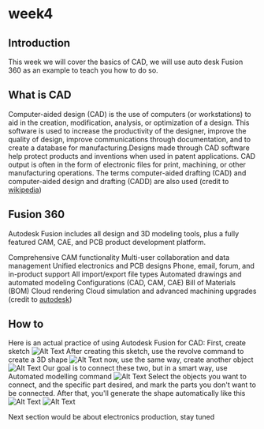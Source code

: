 # week4
## Introduction 
This week we will cover the basics of CAD, we will use auto desk Fusion 360 as an example to teach you how to do so.
## What is CAD
Computer-aided design (CAD) is the use of computers (or workstations) to aid in the creation, modification, analysis, or optimization of a design. This software is used to increase the productivity of the designer, improve the quality of design, improve communications through documentation, and to create a database for manufacturing.Designs made through CAD software help protect products and inventions when used in patent applications. CAD output is often in the form of electronic files for print, machining, or other manufacturing operations. The terms computer-aided drafting (CAD) and computer-aided design and drafting (CADD) are also used (credit to [wikipedia](https://en.wikipedia.org/wiki/Computer-aided_design))
## Fusion 360
Autodesk Fusion includes all design and 3D modeling tools, plus a fully featured CAM, CAE, and PCB product development platform.

Comprehensive CAM functionality
Multi-user collaboration and data management
Unified electronics and PCB designs
Phone, email, forum, and in-product support
All import/export file types
Automated drawings and automated modeling
Configurations (CAD, CAM, CAE)
Bill of Materials (BOM)
Cloud rendering
Cloud simulation and advanced machining upgrades
(credit to [autodesk](https://www.autodesk.com/products/fusion-360/overview?term=1-YEAR&tab=subscription))

## How to
Here is an actual practice of using Autodesk Fusion for CAD:
First, create sketch
![Alt Text](![](https://unncfab.oss-cn-hangzhou.aliyuncs.com/img/xxn/%E5%B1%8F%E5%B9%95%E6%88%AA%E5%9B%BE%202025-04-16%20101355.png))
After creating this sketch, use the revolve command to create a 3D shape
![Alt Text](![](https://unncfab.oss-cn-hangzhou.aliyuncs.com/img/xxn/%E5%B1%8F%E5%B9%95%E6%88%AA%E5%9B%BE%202025-04-16%20101321.png))
now, use the same way, create another object
![Alt Text](![](https://unncfab.oss-cn-hangzhou.aliyuncs.com/img/xxn/%E5%B1%8F%E5%B9%95%E6%88%AA%E5%9B%BE%202025-04-16%20101407.png))
Our goal is to connect these two, but in a smart way, use Automated modelling command
![Alt Text](![](https://unncfab.oss-cn-hangzhou.aliyuncs.com/img/xxn/%E5%B1%8F%E5%B9%95%E6%88%AA%E5%9B%BE%202025-04-16%20101512.png))
Select the objects you want to connect, and the specific part desired, and mark the parts you don't want to be connected. After that, you'll generate the shape automatically like this
![Alt Text](![](https://unncfab.oss-cn-hangzhou.aliyuncs.com/img/xxn/%E5%B1%8F%E5%B9%95%E6%88%AA%E5%9B%BE%202025-04-16%20101457.png))
![Alt Text](![](https://unncfab.oss-cn-hangzhou.aliyuncs.com/img/xxn/%E5%B1%8F%E5%B9%95%E6%88%AA%E5%9B%BE%202025-04-16%20101437.png))

Next section would be about electronics production, stay tuned